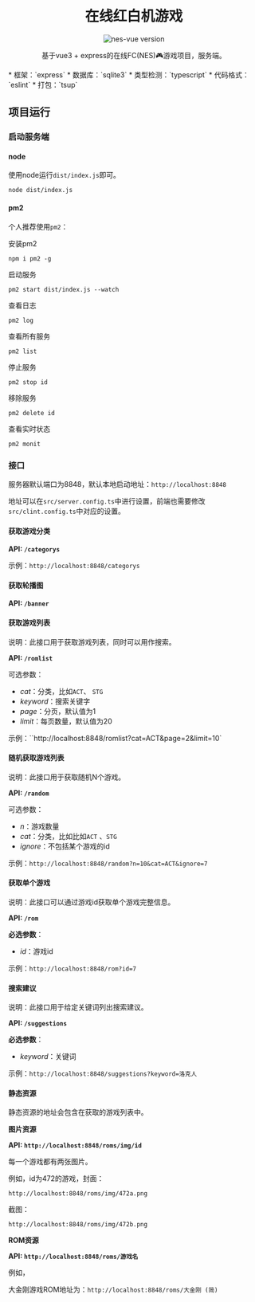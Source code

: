 <h1 align="center">在线红白机游戏</h1>

<p align="center">
<img alt="nes-vue version" src="https://img.shields.io/github/package-json/dependency-version/taiyuuki/nes-web/nes-vue">
</p>

<p align="center">
基于vue3 + express的在线FC(NES)🎮游戏项目，服务端。
</p>
* 框架：`express`
* 数据库：`sqlite3`
* 类型检测：`typescript`
* 代码格式：`eslint` 
* 打包：`tsup`

## 项目运行

### 启动服务端

#### node

使用node运行`dist/index.js`即可。

```shell
node dist/index.js
```

#### pm2

个人推荐使用`pm2`：

安装pm2

```shell
npm i pm2 -g
```

启动服务

```shell
pm2 start dist/index.js --watch
```

查看日志

```shell
pm2 log
```

查看所有服务

```shell
pm2 list
```

停止服务

```shell
pm2 stop id
```

移除服务

```shell
pm2 delete id
```

查看实时状态

```shell
pm2 monit
```

### 接口

服务器默认端口为8848，默认本地启动地址：`http://localhost:8848`

地址可以在`src/server.config.ts`中进行设置，前端也需要修改`src/clint.config.ts`中对应的设置。

#### 获取游戏分类

**API: `/categorys`**

示例：`http://localhost:8848/categorys`

#### 获取轮播图

**API: `/banner`**

#### 获取游戏列表

说明：此接口用于获取游戏列表，同时可以用作搜索。

**API: `/romlist`**

可选参数：

* *cat*：分类，比如`ACT`、 `STG`
* *keyword*：搜索关键字
* *page*：分页，默认值为1
* *limit*：每页数量，默认值为20

示例：``http://localhost:8848/romlist?cat=ACT&page=2&limit=10`

#### 随机获取游戏列表

说明：此接口用于获取随机N个游戏。

**API: `/random`**

可选参数：

* *n*：游戏数量
* *cat*：分类，比如比如`ACT` 、`STG`
* *ignore*：不包括某个游戏的id

示例：`http://localhost:8848/random?n=10&cat=ACT&ignore=7`

#### 获取单个游戏

说明：此接口可以通过游戏id获取单个游戏完整信息。

**API: `/rom`**

**必选参数**：

* *id*：游戏id

示例：`http://localhost:8848/rom?id=7`

#### 搜索建议

说明：此接口用于给定关键词列出搜索建议。

**API: `/suggestions`**

**必选参数**：

* *keyword*：关键词

示例：`http://localhost:8848/suggestions?keyword=洛克人`

#### 静态资源

静态资源的地址会包含在获取的游戏列表中。

**图片资源**

**API: `http://localhost:8848/roms/img/id`**

每一个游戏都有两张图片。

例如，id为472的游戏，封面：

`http://localhost:8848/roms/img/472a.png`

截图：

`http://localhost:8848/roms/img/472b.png`

**ROM资源**

**API: `http://localhost:8848/roms/游戏名`**

例如，

大金刚游戏ROM地址为：`http://localhost:8848/roms/大金刚 (简)`